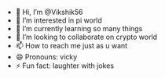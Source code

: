 - 👋 Hi, I’m @Vikshik56
- 👀 I’m interested in pi world 
- 🌱 I’m currently learning so many things 
- 💞️ I’m looking to collaborate on crypto world 
- 📫 How to reach me just as u want
- 😄 Pronouns: vicky
- ⚡ Fun fact: laughter with jokes 

<!---
Vikshik56/Vikshik56 is a ✨ special ✨ repository because its `README.md` (this file) appears on your GitHub profile.
You can click the Preview link to take a look at your changes.
--->

